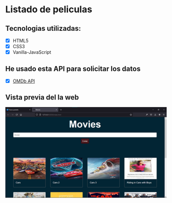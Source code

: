 # Listado de peliculas

## Tecnologias utilizadas:

- [x] HTML5
- [x] CSS3
- [x] Vanilla-JavaScript

## He usado esta API para solicitar los datos

- [x] [OMDb API](https://www.omdbapi.com/ "OMDb API")

## Vista previa del la web

![Vista Previa](./img/vista-previa.png "Vista previa")
